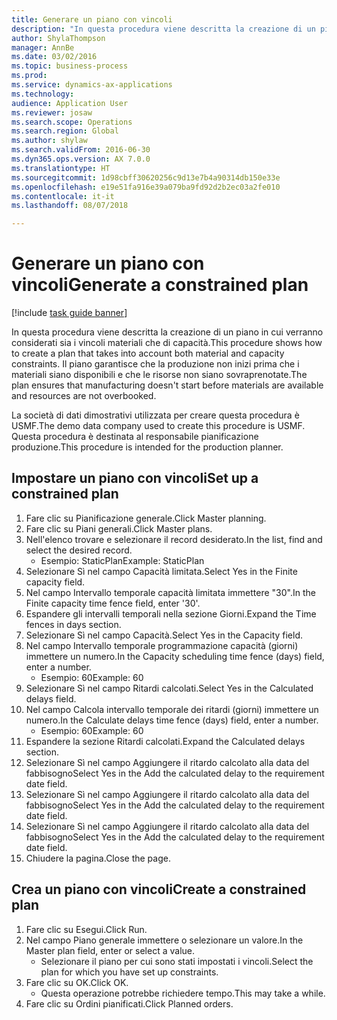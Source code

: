 ```yaml
--- 
title: Generare un piano con vincoli
description: "In questa procedura viene descritta la creazione di un piano in cui verranno considerati sia i vincoli materiali che di capacità."
author: ShylaThompson
manager: AnnBe
ms.date: 03/02/2016
ms.topic: business-process
ms.prod: 
ms.service: dynamics-ax-applications
ms.technology: 
audience: Application User
ms.reviewer: josaw
ms.search.scope: Operations
ms.search.region: Global
ms.author: shylaw
ms.search.validFrom: 2016-06-30
ms.dyn365.ops.version: AX 7.0.0
ms.translationtype: HT
ms.sourcegitcommit: 1d98cbff30620256c9d13e7b4a90314db150e33e
ms.openlocfilehash: e19e51fa916e39a079ba9fd92d2b2ec03a2fe010
ms.contentlocale: it-it
ms.lasthandoff: 08/07/2018

---
```

# <a name="generate-a-constrained-plan"></a><span data-ttu-id="c5abe-103">Generare un piano con vincoli</span><span class="sxs-lookup"><span data-stu-id="c5abe-103">Generate a constrained plan</span></span>

[!include [task guide banner](../../includes/task-guide-banner.md)]

<span data-ttu-id="c5abe-104">In questa procedura viene descritta la creazione di un piano in cui verranno considerati sia i vincoli materiali che di capacità.</span><span class="sxs-lookup"><span data-stu-id="c5abe-104">This procedure shows how to create a plan that takes into account both material and capacity constraints.</span></span> <span data-ttu-id="c5abe-105">Il piano garantisce che la produzione non inizi prima che i materiali siano disponibili e che le risorse non siano sovraprenotate.</span><span class="sxs-lookup"><span data-stu-id="c5abe-105">The plan ensures that manufacturing doesn't start before materials are available and resources are not overbooked.</span></span> 

<span data-ttu-id="c5abe-106">La società di dati dimostrativi utilizzata per creare questa procedura è USMF.</span><span class="sxs-lookup"><span data-stu-id="c5abe-106">The demo data company used to create this procedure is USMF.</span></span> <span data-ttu-id="c5abe-107">Questa procedura è destinata al responsabile pianificazione produzione.</span><span class="sxs-lookup"><span data-stu-id="c5abe-107">This procedure is intended for the production planner.</span></span>


## <a name="set-up-a-constrained-plan"></a><span data-ttu-id="c5abe-108">Impostare un piano con vincoli</span><span class="sxs-lookup"><span data-stu-id="c5abe-108">Set up a constrained plan</span></span>
1. <span data-ttu-id="c5abe-109">Fare clic su Pianificazione generale.</span><span class="sxs-lookup"><span data-stu-id="c5abe-109">Click Master planning.</span></span>
2. <span data-ttu-id="c5abe-110">Fare clic su Piani generali.</span><span class="sxs-lookup"><span data-stu-id="c5abe-110">Click Master plans.</span></span>
3. <span data-ttu-id="c5abe-111">Nell'elenco trovare e selezionare il record desiderato.</span><span class="sxs-lookup"><span data-stu-id="c5abe-111">In the list, find and select the desired record.</span></span>
    * <span data-ttu-id="c5abe-112">Esempio: StaticPlan</span><span class="sxs-lookup"><span data-stu-id="c5abe-112">Example: StaticPlan</span></span>  
4. <span data-ttu-id="c5abe-113">Selezionare Sì nel campo Capacità limitata.</span><span class="sxs-lookup"><span data-stu-id="c5abe-113">Select Yes in the Finite capacity field.</span></span>
5. <span data-ttu-id="c5abe-114">Nel campo Intervallo temporale capacità limitata immettere "30".</span><span class="sxs-lookup"><span data-stu-id="c5abe-114">In the Finite capacity time fence field, enter '30'.</span></span>
6. <span data-ttu-id="c5abe-115">Espandere gli intervalli temporali nella sezione Giorni.</span><span class="sxs-lookup"><span data-stu-id="c5abe-115">Expand the Time fences in days section.</span></span>
7. <span data-ttu-id="c5abe-116">Selezionare Sì nel campo Capacità.</span><span class="sxs-lookup"><span data-stu-id="c5abe-116">Select Yes in the Capacity field.</span></span>
8. <span data-ttu-id="c5abe-117">Nel campo Intervallo temporale programmazione capacità (giorni) immettere un numero.</span><span class="sxs-lookup"><span data-stu-id="c5abe-117">In the Capacity scheduling time fence (days) field, enter a number.</span></span>
    * <span data-ttu-id="c5abe-118">Esempio: 60</span><span class="sxs-lookup"><span data-stu-id="c5abe-118">Example: 60</span></span>  
9. <span data-ttu-id="c5abe-119">Selezionare Sì nel campo Ritardi calcolati.</span><span class="sxs-lookup"><span data-stu-id="c5abe-119">Select Yes in the Calculated delays field.</span></span>
10. <span data-ttu-id="c5abe-120">Nel campo Calcola intervallo temporale dei ritardi (giorni) immettere un numero.</span><span class="sxs-lookup"><span data-stu-id="c5abe-120">In the Calculate delays time fence (days) field, enter a number.</span></span>
    * <span data-ttu-id="c5abe-121">Esempio: 60</span><span class="sxs-lookup"><span data-stu-id="c5abe-121">Example: 60</span></span>  
11. <span data-ttu-id="c5abe-122">Espandere la sezione Ritardi calcolati.</span><span class="sxs-lookup"><span data-stu-id="c5abe-122">Expand the Calculated delays section.</span></span>
12. <span data-ttu-id="c5abe-123">Selezionare Sì nel campo Aggiungere il ritardo calcolato alla data del fabbisogno</span><span class="sxs-lookup"><span data-stu-id="c5abe-123">Select Yes in the Add the calculated delay to the requirement date field.</span></span>
13. <span data-ttu-id="c5abe-124">Selezionare Sì nel campo Aggiungere il ritardo calcolato alla data del fabbisogno</span><span class="sxs-lookup"><span data-stu-id="c5abe-124">Select Yes in the Add the calculated delay to the requirement date field.</span></span>
14. <span data-ttu-id="c5abe-125">Selezionare Sì nel campo Aggiungere il ritardo calcolato alla data del fabbisogno</span><span class="sxs-lookup"><span data-stu-id="c5abe-125">Select Yes in the Add the calculated delay to the requirement date field.</span></span>
15. <span data-ttu-id="c5abe-126">Chiudere la pagina.</span><span class="sxs-lookup"><span data-stu-id="c5abe-126">Close the page.</span></span>

## <a name="create-a-constrained-plan"></a><span data-ttu-id="c5abe-127">Crea un piano con vincoli</span><span class="sxs-lookup"><span data-stu-id="c5abe-127">Create a constrained plan</span></span>
1. <span data-ttu-id="c5abe-128">Fare clic su Esegui.</span><span class="sxs-lookup"><span data-stu-id="c5abe-128">Click Run.</span></span>
2. <span data-ttu-id="c5abe-129">Nel campo Piano generale immettere o selezionare un valore.</span><span class="sxs-lookup"><span data-stu-id="c5abe-129">In the Master plan field, enter or select a value.</span></span>
    * <span data-ttu-id="c5abe-130">Selezionare il piano per cui sono stati impostati i vincoli.</span><span class="sxs-lookup"><span data-stu-id="c5abe-130">Select the plan for which you have set up constraints.</span></span>  
3. <span data-ttu-id="c5abe-131">Fare clic su OK.</span><span class="sxs-lookup"><span data-stu-id="c5abe-131">Click OK.</span></span>
    * <span data-ttu-id="c5abe-132">Questa operazione potrebbe richiedere tempo.</span><span class="sxs-lookup"><span data-stu-id="c5abe-132">This may take a while.</span></span>  
4. <span data-ttu-id="c5abe-133">Fare clic su Ordini pianificati.</span><span class="sxs-lookup"><span data-stu-id="c5abe-133">Click Planned orders.</span></span>


